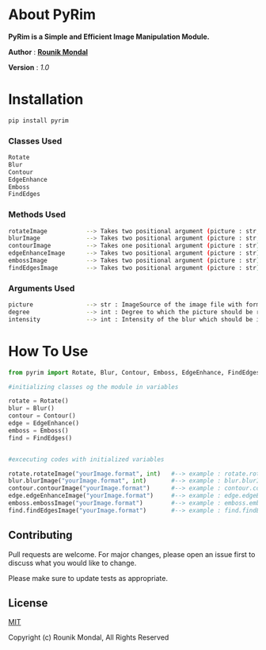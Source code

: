 # About PyRim
**PyRim is a Simple and Efficient Image Manipulation Module.**

**Author**  : **[Rounik Mondal](https://rounik.herokuapp.com/)**

**Version** : *1.0*

# Installation
```python
pip install pyrim
```

### Classes Used
```python
Rotate
Blur
Contour
EdgeEnhance
Emboss
FindEdges
```

### Methods Used
```bash
rotateImage           --> Takes two positional argument (picture : str, degree : int)
blurImage             --> Takes two positional argument (picture : str, intensity : int)
contourImage          --> Takes one positional argument (picture : str)
edgeEnhanceImage      --> Takes two positional argument (picture : str)
embossImage           --> Takes two positional argument (picture : str)
findEdgesImage        --> Takes two positional argument (picture : str)
```

### Arguments Used
```bash
picture               --> str : ImageSource of the image file with format which needs to be edited
degree                --> int : Degree to which the picture should be rotated in "rotateImage" Method
intensity             --> int : Intensity of the blur which should be implemented on the image in "blurImage" Method
```


# How To Use

```python
from pyrim import Rotate, Blur, Contour, Emboss, EdgeEnhance, FindEdges

#initializing classes og the module in variables

rotate = Rotate()
blur = Blur()
contour = Contour()
edge = EdgeEnhance()
emboss = Emboss()
find = FindEdges()


#excecuting codes with initialized variables

rotate.rotateImage("yourImage.format", int)   #--> example : rotate.rotateImage("my_image.png", 90) 
blur.blurImage("yourImage.format", int)       #--> example : blur.blurImage("my_image.png", 20)
contour.contourImage("yourImage.format")      #--> example : contour.contourImage("my_image.png")
edge.edgeEnhanceImage("yourImage.format")     #--> example : edge.edgeEnhanceImage("my_image.png")
emboss.embossImage("yourImage.format")        #--> example : emboss.embossImage("my_image.png")
find.findEdgesImage("yourImage.format")       #--> example : find.findEdgesImage("my_image.png")
```


## Contributing
Pull requests are welcome. For major changes, please open an issue first to discuss what you would like to change.

Please make sure to update tests as appropriate.


## License
[MIT](https://github.com/Rounik-Nikz/PyRim/blob/main/LICENSE.txt)

Copyright (c) Rounik Mondal, All Rights Reserved
